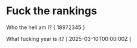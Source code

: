 # Fuck the rankings

Who the hell am I?
{ 18972345 }

What fucking year is it?
[ 2025-03-10T00:00:00Z ]
